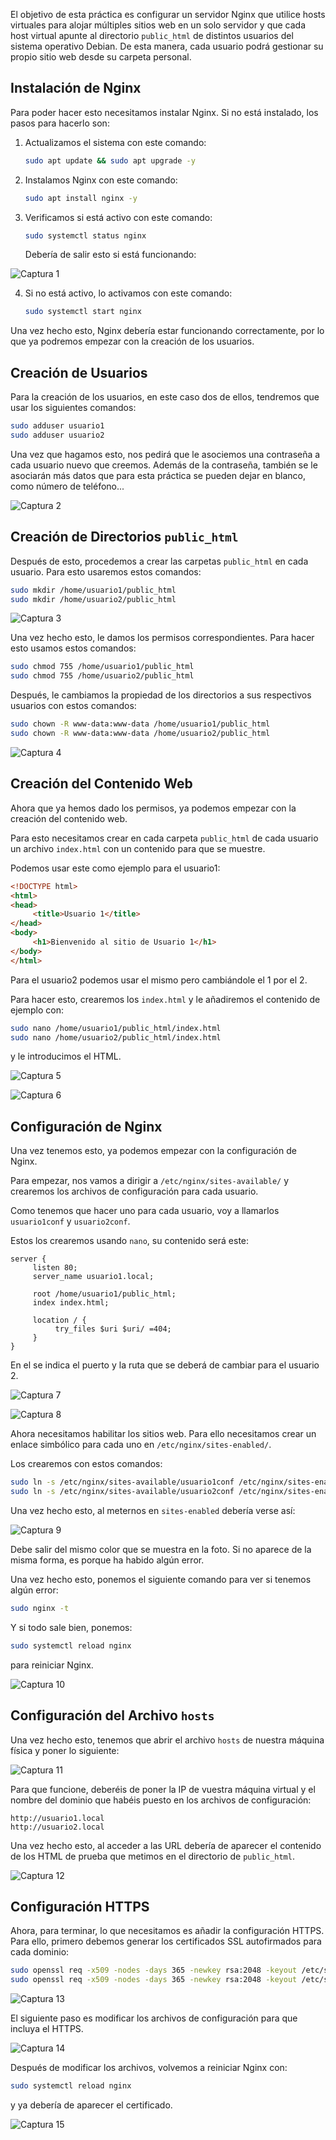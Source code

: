 El objetivo de esta práctica es configurar un servidor Nginx que utilice hosts virtuales para alojar múltiples sitios web en un solo servidor y que cada host virtual apunte al directorio `public_html` de distintos usuarios del sistema operativo Debian. De esta manera, cada usuario podrá gestionar su propio sitio web desde su carpeta personal.

## Instalación de Nginx

Para poder hacer esto necesitamos instalar Nginx. Si no está instalado, los pasos para hacerlo son:

1. Actualizamos el sistema con este comando:
    ```bash
    sudo apt update && sudo apt upgrade -y
    ```

2. Instalamos Nginx con este comando:
    ```bash
    sudo apt install nginx -y
    ```

3. Verificamos si está activo con este comando:
    ```bash
    sudo systemctl status nginx
    ```

    Debería de salir esto si está funcionando:

![Captura 1](images/PracticaAmpliacion/1.png)

4. Si no está activo, lo activamos con este comando:
    ```bash
    sudo systemctl start nginx
    ```

Una vez hecho esto, Nginx debería estar funcionando correctamente, por lo que ya podremos empezar con la creación de los usuarios.

## Creación de Usuarios

Para la creación de los usuarios, en este caso dos de ellos, tendremos que usar los siguientes comandos:
```bash
sudo adduser usuario1
sudo adduser usuario2
```

Una vez que hagamos esto, nos pedirá que le asociemos una contraseña a cada usuario nuevo que creemos. Además de la contraseña, también se le asociarán más datos que para esta práctica se pueden dejar en blanco, como número de teléfono...

![Captura 2](images/PracticaAmpliacion/2.png)

## Creación de Directorios `public_html`

Después de esto, procedemos a crear las carpetas `public_html` en cada usuario. Para esto usaremos estos comandos:
```bash
sudo mkdir /home/usuario1/public_html
sudo mkdir /home/usuario2/public_html
```

![Captura 3](images/PracticaAmpliacion/3.png)

Una vez hecho esto, le damos los permisos correspondientes. Para hacer esto usamos estos comandos:
```bash
sudo chmod 755 /home/usuario1/public_html
sudo chmod 755 /home/usuario2/public_html
```

Después, le cambiamos la propiedad de los directorios a sus respectivos usuarios con estos comandos:
```bash
sudo chown -R www-data:www-data /home/usuario1/public_html
sudo chown -R www-data:www-data /home/usuario2/public_html
```

![Captura 4](images/PracticaAmpliacion/4.png)

## Creación del Contenido Web

Ahora que ya hemos dado los permisos, ya podemos empezar con la creación del contenido web.

Para esto necesitamos crear en cada carpeta `public_html` de cada usuario un archivo `index.html` con un contenido para que se muestre.

Podemos usar este como ejemplo para el usuario1:
```html
<!DOCTYPE html>
<html>
<head>
     <title>Usuario 1</title>
</head>
<body>
     <h1>Bienvenido al sitio de Usuario 1</h1>
</body>
</html>
```

Para el usuario2 podemos usar el mismo pero cambiándole el 1 por el 2.

Para hacer esto, crearemos los `index.html` y le añadiremos el contenido de ejemplo con:
```bash
sudo nano /home/usuario1/public_html/index.html
sudo nano /home/usuario2/public_html/index.html
```

y le introducimos el HTML.

![Captura 5](images/PracticaAmpliacion/5.png)

![Captura 6](images/PracticaAmpliacion/6.png)

## Configuración de Nginx

Una vez tenemos esto, ya podemos empezar con la configuración de Nginx.

Para empezar, nos vamos a dirigir a `/etc/nginx/sites-available/` y crearemos los archivos de configuración para cada usuario.

Como tenemos que hacer uno para cada usuario, voy a llamarlos `usuario1conf` y `usuario2conf`.

Estos los crearemos usando `nano`, su contenido será este:
```nginx
server {
     listen 80;
     server_name usuario1.local;

     root /home/usuario1/public_html;
     index index.html;

     location / {
          try_files $uri $uri/ =404;
     }
}
```

En el se indica el puerto y la ruta que se deberá de cambiar para el usuario 2.

![Captura 7](images/PracticaAmpliacion/7.png)

![Captura 8](images/PracticaAmpliacion/8.png)

Ahora necesitamos habilitar los sitios web. Para ello necesitamos crear un enlace simbólico para cada uno en `/etc/nginx/sites-enabled/`.

Los crearemos con estos comandos:
```bash
sudo ln -s /etc/nginx/sites-available/usuario1conf /etc/nginx/sites-enabled/
sudo ln -s /etc/nginx/sites-available/usuario2conf /etc/nginx/sites-enabled/
```

Una vez hecho esto, al meternos en `sites-enabled` debería verse así:

![Captura 9](images/PracticaAmpliacion/9.png)

Debe salir del mismo color que se muestra en la foto. Si no aparece de la misma forma, es porque ha habido algún error.

Una vez hecho esto, ponemos el siguiente comando para ver si tenemos algún error:
```bash
sudo nginx -t
```

Y si todo sale bien, ponemos:
```bash
sudo systemctl reload nginx
```
para reiniciar Nginx.

![Captura 10](images/PracticaAmpliacion/10.png)

## Configuración del Archivo `hosts`

Una vez hecho esto, tenemos que abrir el archivo `hosts` de nuestra máquina física y poner lo siguiente:

![Captura 11](images/PracticaAmpliacion/11.png)

Para que funcione, deberéis de poner la IP de vuestra máquina virtual y el nombre del dominio que habéis puesto en los archivos de configuración:
```
http://usuario1.local
http://usuario2.local
```

Una vez hecho esto, al acceder a las URL debería de aparecer el contenido de los HTML de prueba que metimos en el directorio de `public_html`.

![Captura 12](images/PracticaAmpliacion/12.png)

## Configuración HTTPS

Ahora, para terminar, lo que necesitamos es añadir la configuración HTTPS. Para ello, primero debemos generar los certificados SSL autofirmados para cada dominio:
```bash
sudo openssl req -x509 -nodes -days 365 -newkey rsa:2048 -keyout /etc/ssl/private/usuario1.key -out /etc/ssl/certs/usuario1.crt
sudo openssl req -x509 -nodes -days 365 -newkey rsa:2048 -keyout /etc/ssl/private/usuario2.key -out /etc/ssl/certs/usuario2.crt
```

![Captura 13](images/PracticaAmpliacion/13.png)

El siguiente paso es modificar los archivos de configuración para que incluya el HTTPS.

![Captura 14](images/PracticaAmpliacion/14.png)

Después de modificar los archivos, volvemos a reiniciar Nginx con:
```bash
sudo systemctl reload nginx
```
y ya debería de aparecer el certificado.

![Captura 15](images/PracticaAmpliacion/15.png)
